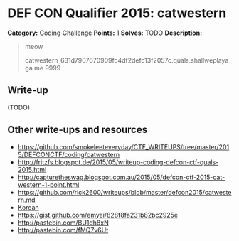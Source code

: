 # DEF CON Qualifier 2015: catwestern

**Category:** Coding Challenge
**Points:** 1
**Solves:** TODO
**Description:**

> meow
>
> catwestern_631d7907670909fc4df2defc13f2057c.quals.shallweplayaga.me 9999


## Write-up

(TODO)

## Other write-ups and resources

* <https://github.com/smokeleeteveryday/CTF_WRITEUPS/tree/master/2015/DEFCONCTF/coding/catwestern>
* <http://fritzfs.blogspot.de/2015/05/writeup-coding-defcon-ctf-quals-2015.html>
* <http://capturetheswag.blogspot.com.au/2015/05/defcon-ctf-2015-cat-western-1-point.html>
* <https://github.com/rick2600/writeups/blob/master/defcon2015/catwestern.md>
* [Korean](http://blackcon.tistory.com/122)
* <https://gist.github.com/emyei/828f8fa231b82bc2925e>
* <http://pastebin.com/BU1dh8xN>
* <http://pastebin.com/fMQ7v6Ut>
